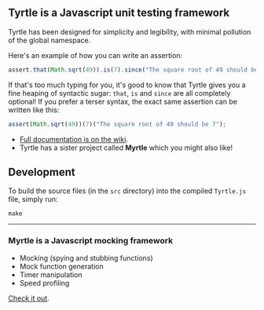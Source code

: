 ## Tyrtle is a Javascript unit testing framework

Tyrtle has been designed for simplicity and legibility, with minimal pollution of the global namespace.

Here's an example of how you can write an assertion:

```javascript
assert.that(Math.sqrt(49)).is(7).since("The square root of 49 should be 7");
```

If that's too much typing for you, it's good to know that Tyrtle gives you a fine heaping of syntactic sugar: `that`, `is` and `since` are all completely optional! If you prefer a terser syntax, the exact same assertion can be written like this:

```javascript
assert(Math.sqrt(49))(7)("The square root of 49 should be 7");
```

- [Full documentation is on the wiki](https://github.com/spadgos/tyrtle/wiki).
- Tyrtle has a sister project called **Myrtle** which you might also like!

## Development

To build the source files (in the `src` directory) into the compiled `Tyrtle.js` file, simply run:

```shell
make
``` 

---------------

### Myrtle is a Javascript mocking framework

- Mocking (spying and stubbing functions)
- Mock function generation
- Timer manipulation
- Speed profiling

[Check it out](http://github.com/spadgos/myrtle).

